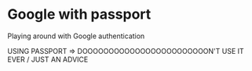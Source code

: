 # Google with passport
Playing around with Google authentication 

USING PASSPORT => DOOOOOOOOOOOOOOOOOOOOOOOON'T USE IT EVER / JUST AN ADVICE
